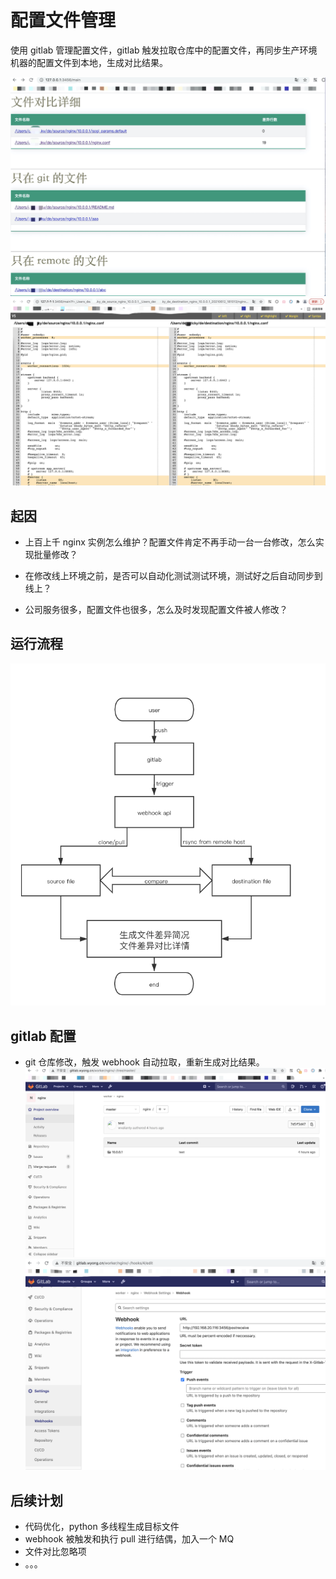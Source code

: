 # 配置文件管理
使用 gitlab 管理配置文件，gitlab 触发拉取仓库中的配置文件，再同步生产环境机器的配置文件到本地，生成对比结果。

![eye_index.jpeg](https://raw.githubusercontent.com/wvalianty/conf_manager/main/screenshots/eye_index.jpeg)
![diff_example.png](https://raw.githubusercontent.com/wvalianty/conf_manager/main/screenshots/diff_example.png)

## 起因
* 上百上千 nginx 实例怎么维护？配置文件肯定不再手动一台一台修改，怎么实现批量修改？
- 在修改线上环境之前，是否可以自动化测试测试环境，测试好之后自动同步到线上？  
* 公司服务很多，配置文件也很多，怎么及时发现配置文件被人修改？ 

## 运行流程
![work_process.png](https://raw.githubusercontent.com/wvalianty/conf_manager/main/screenshots/work_process.png)

## gitlab 配置
* git 仓库修改，触发 webhook 自动拉取，重新生成对比结果。  
![gitlab_index.png](https://raw.githubusercontent.com/wvalianty/conf_manager/main/screenshots/gitlab_index.png)
![gitlab_webhook_config.png](https://raw.githubusercontent.com/wvalianty/conf_manager/main/screenshots/gitlab_webhook_config.png)

## 后续计划
* 代码优化，python 多线程生成目标文件
* webhook 被触发和执行 pull 进行结偶，加入一个 MQ
* 文件对比忽略项
* 。。。
